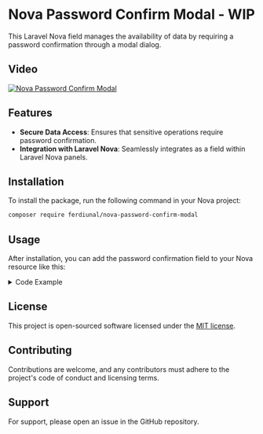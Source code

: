 # Nova Password Confirm Modal - WIP

This Laravel Nova field manages the availability of data by requiring a password confirmation through a modal dialog.

## Video
[![Nova Password Confirm Modal](https://i.ytimg.com/vi/xiumt77R5Wc/maxresdefault.jpg)](https://www.youtube.com/watch?v=xiumt77R5Wc)

## Features

- **Secure Data Access**: Ensures that sensitive operations require password confirmation.
- **Integration with Laravel Nova**: Seamlessly integrates as a field within Laravel Nova panels.

## Installation

To install the package, run the following command in your Nova project:

```bash
composer require ferdiunal/nova-password-confirm-modal
```

## Usage

After installation, you can add the password confirmation field to your Nova resource like this:

<details>

<summary>Code Example</summary>

```php

namespace App\Nova;

use Ferdiunal\NovaPasswordConfirmModal\NovaPasswordConfirmModal;
use Illuminate\Http\Request;
use Illuminate\Validation\Rules;
use Laravel\Nova\Fields\Gravatar;
use Laravel\Nova\Fields\ID;
use Laravel\Nova\Fields\Text;
use Laravel\Nova\Http\Requests\NovaRequest;

class User extends Resource
{
    public static function permissionsForAbilities(): array
    {
        return Permissions::$users;
    }

    /**
     * The model the resource corresponds to.
     *
     * @var class-string<\App\Models\User>
     */
    public static $model = \App\Models\User::class;

    /**
     * The single value that should be used to represent the resource when being displayed.
     *
     * @var string
     */
    public static $title = 'name';

    /**
     * The columns that should be searched.
     *
     * @var array
     */
    public static $search = [
        'id', 'name', 'email',
    ];

    /**
     * Get the fields displayed by the resource.
     *
     * @return array
     */
    public function fields(NovaRequest $request)
    {
        return [
            ID::make()->sortable()->hideFromIndex(),
            Gravatar::make()->maxWidth(50),
            Text::make('Name')
                ->sortable()
                ->maxlength(255)
                ->enforceMaxlength()
                ->rules('required', 'max:255'),

            NovaPasswordConfirmModal::make('Passport Number', 'email')
                ->lockField()
                ->maskChar('#') //  Character to use for masking. (*,#,-,+)
                ->maskIndent(4, 3) // The number of characters to appear at the start or end of the data.
                ->countdown(3) // The data is masked back after the second you provide.,
        ];
    }

    /**
     * Get the cards available for the request.
     *
     * @return array
     */
    public function cards(NovaRequest $request)
    {
        return [];
    }

    /**
     * Get the filters available for the resource.
     *
     * @return array
     */
    public function filters(NovaRequest $request)
    {
        return [];
    }

    /**
     * Get the lenses available for the resource.
     *
     * @return array
     */
    public function lenses(NovaRequest $request)
    {
        return [];
    }

    /**
     * Get the actions available for the resource.
     *
     * @return array
     */
    public function actions(NovaRequest $request)
    {
        return [];
    }
}

```

</details>

## License

This project is open-sourced software licensed under the [MIT license](https://github.com/ferdiunal/nova-password-confirm-modal/blob/main/LICENSE).

## Contributing

Contributions are welcome, and any contributors must adhere to the project's code of conduct and licensing terms.

## Support

For support, please open an issue in the GitHub repository.

